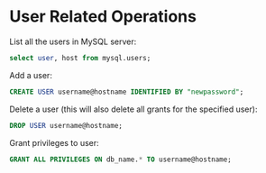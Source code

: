 # User Related Operations

List all the users in MySQL server:

  ```sql
select user, host from mysql.users;
  ```

Add a user:

  ```sql
CREATE USER username@hostname IDENTIFIED BY "newpassword";
  ```

Delete a user (this will also delete all grants for the specified user):

  ```sql
DROP USER username@hostname;
  ```

Grant privileges to user:

  ```sql
GRANT ALL PRIVILEGES ON db_name.* TO username@hostname;
  ```
